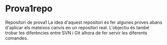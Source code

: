 # Prova1repo
Repositori de prova1
La idea d'aquest repositori és fer algunes proves abans d'aplicar els mateixos canvis en un repositori real.
L'objectiu és també trobar les diferències entre SVN i Git alhora de fer servir les diferents comandes.

